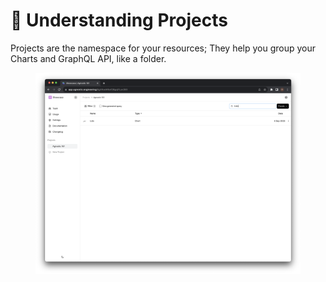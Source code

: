 # 📎 Understanding Projects

Projects are the namespace for your resources; They help you group your Charts and GraphQL API, like a folder.

<figure><img src="../.gitbook/assets/Screenshot 2023-09-15 at 11.06.45.png" alt=""><figcaption></figcaption></figure>
